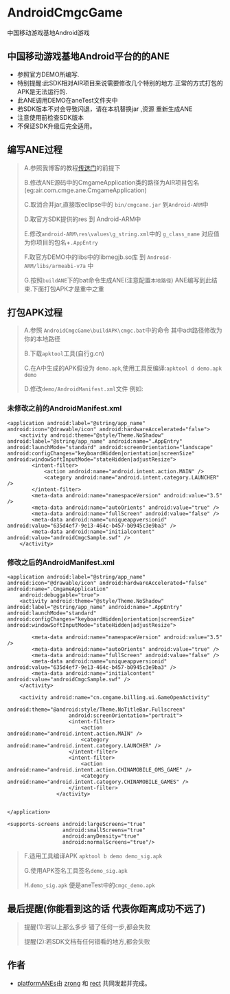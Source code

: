AndroidCmgcGame
===============

中国移动游戏基地Android游戏

## 中国移动游戏基地Android平台的的ANE

* 参照官方DEMO所编写.
* 特别提醒:此SDK相对AIR项目来说需要修改几个特别的地方.正常的方式打包的APK是无法运行的.
* 此ANE调用DEMO在aneTest文件夹中
* 若SDK版本不对会导致闪退，请在本机替换jar ,资源 重新生成ANE
* 注意使用前检查SDK版本
* 不保证SDK升级后完全适用。

## 编写ANE过程

> A.参照我博客的教程[传送门](http://www.shadowkong.com/archives/1090)的前提下
>  
> B.修改ANE源码中的CmgameApplication类的路径为AIR项目包名(eg:air.com.cmge.ane.CmgameApplication)
>
> C.取消合并jar,直接取eclipse中的 `bin/cmgcane.jar` 到`Android-ARM`中 
>  
> D.取官方SDK提供的res 到 Android-ARM中 
>  
> E.修改`android-ARM\res\values\g_string.xml`中的 `g_class_name` 对应值为你项目的包名+`.AppEntry`
>  
> F.取官方DEMO中的libs中的libmegjb.so库 到 `Android-ARM/libs/armeabi-v7a` 中
>  
> G.按照`buildANE`下的bat命令生成ANE(注意配置`本地路径`)
		ANE编写到此结束.下面打包APK才是重中之重

## 打包APK过程
> A.参照 `AndroidCmgcGame\buildAPK\cmgc.bat`中的命令 其中adt路径修改为你的本地路径
>  
> B.下载`apktool`工具(自行g.cn)
>  
> C.在A中生成的APK假设为 `demo.apk`,使用工具反编译:`apktool d demo.apk demo`
>  
> D.修改`demo/AndroidManifest.xml`文件 例如:

### 未修改之前的AndroidManifest.xml

    <application android:label="@string/app_name" android:icon="@drawable/icon" android:hardwareAccelerated="false">
        <activity android:theme="@style/Theme.NoShadow" android:label="@string/app_name" android:name=".AppEntry" android:launchMode="standard" android:screenOrientation="landscape" android:configChanges="keyboardHidden|orientation|screenSize" android:windowSoftInputMode="stateHidden|adjustResize">
            <intent-filter>
                <action android:name="android.intent.action.MAIN" />
                <category android:name="android.intent.category.LAUNCHER" />
            </intent-filter>
            <meta-data android:name="namespaceVersion" android:value="3.5" />
            <meta-data android:name="autoOrients" android:value="true" />
            <meta-data android:name="fullScreen" android:value="false" />
            <meta-data android:name="uniqueappversionid" android:value="635d4ef7-9e13-464c-b457-b0945c3e9ba3" />
            <meta-data android:name="initialcontent" android:value="androidCmgcSample.swf" />
        </activity>
   

### 修改之后的AndroidManifest.xml

    <application android:label="@string/app_name" android:icon="@drawable/icon" android:hardwareAccelerated="false" android:name=".CmgameApplication"
        android:debuggable="true">
        <activity android:theme="@style/Theme.NoShadow" android:label="@string/app_name" android:name=".AppEntry" android:launchMode="standard" android:configChanges="keyboardHidden|orientation|screenSize" android:windowSoftInputMode="stateHidden|adjustResize">
           
            <meta-data android:name="namespaceVersion" android:value="3.5" />
            <meta-data android:name="autoOrients" android:value="true" />
            <meta-data android:name="fullScreen" android:value="false" />
            <meta-data android:name="uniqueappversionid" android:value="635d4ef7-9e13-464c-b457-b0945c3e9ba3" />
            <meta-data android:name="initialcontent" android:value="androidCmgcSample.swf" />
        </activity>
        
        <activity android:name="cn.cmgame.billing.ui.GameOpenActivity"
						android:theme="@android:style/Theme.NoTitleBar.Fullscreen"
						android:screenOrientation="portrait">
						<intent-filter>
							<action android:name="android.intent.action.MAIN" />
							<category android:name="android.intent.category.LAUNCHER" />
						</intent-filter>
						<intent-filter>
							<action android:name="android.intent.action.CHINAMOBILE_OMS_GAME" />
							<category android:name="android.intent.category.CHINAMOBILE_GAMES" />
						</intent-filter>
					</activity>


    </application>
    
    <supports-screens android:largeScreens="true"
                      android:smallScreens="true"
                      android:anyDensity="true"
                      android:normalScreens="true"/>

> F.适用工具编译APK `apktool b demo demo_sig.apk`
>
> G.使用APK签名工具签名`demo_sig.apk`
>  
> H.`demo_sig.apk` 便是aneTest中的`cmgc_demo.apk`

## 最后提醒(你能看到这的话 代表你距离成功不远了)

> 提醒(1):若以上那么多步 错了任何一步,都会失败
>
> 提醒(2):若SDK文档有任何错看的地方,都会失败

## 作者

* [platformANEs](https://github.com/platformanes)由 [zrong](http://zengrong.net) 和 [rect](http://www.shadowkong.com/) 共同发起并完成。
